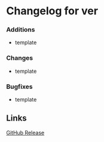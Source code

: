 # Changelog for ver

### Additions
- template

### Changes
- template

### Bugfixes
- template

## Links
[GitHub Release](https://github.com/Goldie5fnf/Kade-Engine-Legacy/releases/tag/ver)
